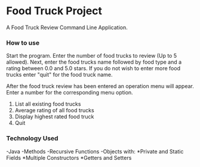 # Food Truck Project

A Food Truck Review Command Line Application.

### How to use

Start the program. Enter the number of food trucks to review (Up to 5 allowed).
Next, enter the food trucks name followed by food type and a rating between 0.0 and 5.0 stars. If you do not wish to enter more food trucks enter "quit" for the food truck name.

After the food truck review has been entered an operation menu will appear.
Enter a number for the corresponding menu option.
 1. List all existing food trucks
 2. Average rating of all food trucks
 3. Display highest rated food truck
 4. Quit


### Technology Used

-Java
-Methods
-Recursive Functions
-Objects with:
  *Private and Static Fields
  *Multiple Constructors
  *Getters and Setters
